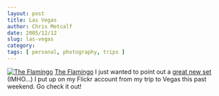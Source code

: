 ```yaml
---
layout: post
title: Las Vegas
author: Chris Metcalf
date: 2005/12/12
slug: las-vegas
category: 
tags: [ personal, photography, trips ]
---
```


<a href="http://www.flickr.com/photos/chrismetcalf/73084967/" title="The Flamingo"><img src="http://static.flickr.com/20/73084967_0de535ffaf.jpg" alt="The Flamingo" class="flickrphoto" /></a>
<a href="http://www.flickr.com/photos/chrismetcalf/73084967/" class="photocaption">The Flamingo</a>
I just wanted to point out a <a href="http://www.flickr.com/photos/chrismetcalf/sets/1573216/">great new set</a> (IMHO...) I put up on my Flickr account from my trip to Vegas this past weekend. Go check it out!
